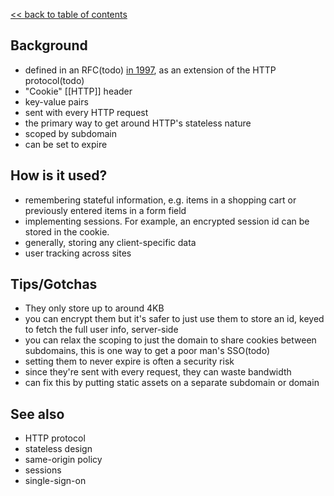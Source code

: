 [<< back to table of contents](https://github.com/bare-maximum/wiki/wiki)

## Background

* defined in an RFC(todo) [in 1997](https://tools.ietf.org/html/rfc2109), as an extension of the HTTP protocol(todo)
* "Cookie" [[HTTP]] header
* key-value pairs
* sent with every HTTP request
* the primary way to get around HTTP's stateless nature
* scoped by subdomain
* can be set to expire

## How is it used?
* remembering stateful information, e.g. items in a shopping cart or previously entered items in a form field 
* implementing sessions. For example, an encrypted session id can be stored in the cookie.
* generally, storing any client-specific data
* user tracking across sites

## Tips/Gotchas
* They only store up to around 4KB
* you can encrypt them but it's safer to just use them to store an id, keyed to fetch the full user info, server-side
* you can relax the scoping to just the domain to share cookies between subdomains, this is one way to get a poor man's SSO(todo)
* setting them to never expire is often a security risk
* since they're sent with every request, they can waste bandwidth 
* can fix this by putting static assets on a separate subdomain or domain

## See also
* HTTP protocol
* stateless design
* same-origin policy
* sessions
* single-sign-on